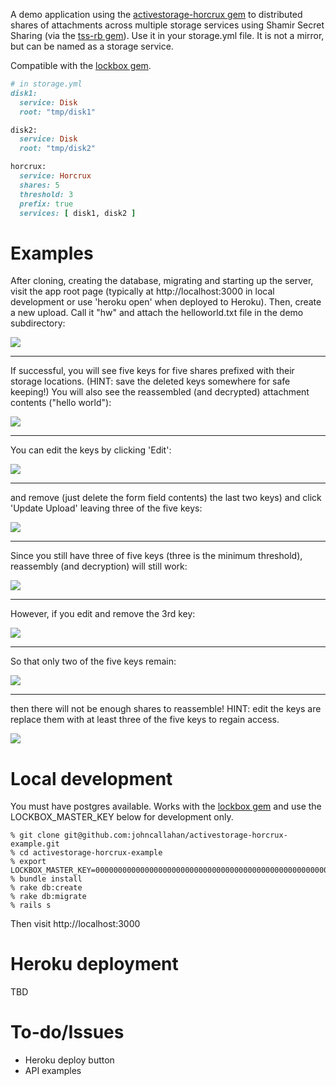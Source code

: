 
A demo application using the [activestorage-horcrux
gem](https://github.com/johncallahan/activestorage-horcrux) to
distributed shares of attachments across multiple storage services
using Shamir Secret Sharing (via the [tss-rb
gem](https://github.com/grempe/tss-rb)).  Use it in your storage.yml
file.  It is not a mirror, but can be named as a storage service.

Compatible with the [lockbox gem](https://github.com/ankane/lockbox).

```ruby
# in storage.yml
disk1: 
  service: Disk
  root: "tmp/disk1"

disk2:
  service: Disk
  root: "tmp/disk2"

horcrux:
  service: Horcrux
  shares: 5
  threshold: 3
  prefix: true
  services: [ disk1, disk2 ]
```

# Examples

After cloning, creating the database, migrating and starting up the
server, visit the app root page (typically at http://localhost:3000 in
local development or use 'heroku open' when deployed to Heroku).
Then, create a new upload.  Call it "hw" and attach the helloworld.txt
file in the demo subdirectory:

![](images/demo01.png)
***

If successful, you will see five keys for five shares prefixed with
their storage locations. (HINT: save the deleted keys somewhere for
safe keeping!) You will also see the reassembled (and decrypted)
attachment contents ("hello world"):

![](images/demo02.png)
***

You can edit the keys by clicking 'Edit':

![](images/demo03.png)
***

and remove (just delete the form field contents) the last two keys)
and click 'Update Upload' leaving three of the five keys:

![](images/demo04.png)
***

Since you still have three of five keys (three is the minimum
threshold), reassembly (and decryption) will still work:

![](images/demo05.png)
***

However, if you edit and remove the 3rd key:

![](images/demo06.png)
***

So that only two of the five keys remain:

![](images/demo07.png)
***

then there will not be enough shares to reassemble!  HINT: edit the
keys are replace them with at least three of the five keys to regain
access.

![](images/demo08.png)

# Local development

You must have postgres available.  Works with the [lockbox
gem](https://github.com/ankane/lockbox) and use the LOCKBOX_MASTER_KEY
below for development only.

```shell
% git clone git@github.com:johncallahan/activestorage-horcrux-example.git
% cd activestorage-horcrux-example
% export LOCKBOX_MASTER_KEY=0000000000000000000000000000000000000000000000000000000000000000
% bundle install
% rake db:create
% rake db:migrate
% rails s
```

Then visit http://localhost:3000

# Heroku deployment

TBD

# To-do/Issues

* Heroku deploy button
* API examples

